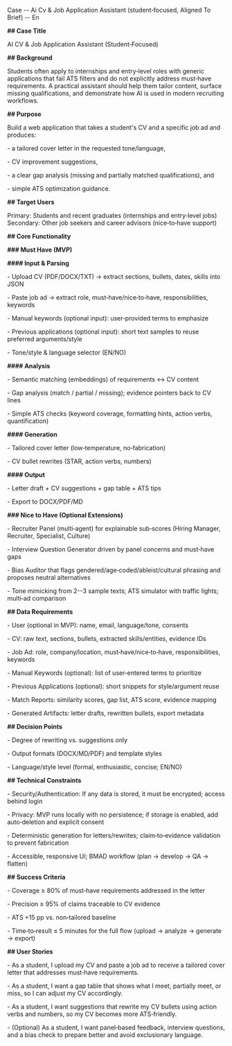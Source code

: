 Case -- Ai Cv & Job Application Assistant (student‑focused, Aligned To
Brief) -- En

**\## Case Title**

AI CV & Job Application Assistant (Student‑Focused)

**\## Background**

Students often apply to internships and entry‑level roles with generic
applications that fail ATS filters and do not explicitly address
must‑have requirements. A practical assistant should help them tailor
content, surface missing qualifications, and demonstrate how AI is used
in modern recruiting workflows.

**\## Purpose**

Build a web application that takes a student's CV and a specific job ad
and produces:

\- a tailored cover letter in the requested tone/language,

\- CV improvement suggestions,

\- a clear gap analysis (missing and partially matched qualifications),
and

\- simple ATS optimization guidance.

**\## Target Users**

Primary: Students and recent graduates (internships and entry‑level
jobs) Secondary: Other job seekers and career advisors (nice‑to‑have
support)

**\## Core Functionality**

**\### Must Have (MVP)**

**\#### Input & Parsing**

\- Upload CV (PDF/DOCX/TXT) → extract sections, bullets, dates, skills
into JSON

\- Paste job ad → extract role, must‑have/nice‑to‑have,
responsibilities, keywords

\- Manual keywords (optional input): user‑provided terms to emphasize

\- Previous applications (optional input): short text samples to reuse
preferred arguments/style

\- Tone/style & language selector (EN/NO)

**\#### Analysis**

\- Semantic matching (embeddings) of requirements ↔ CV content

\- Gap analysis (match / partial / missing); evidence pointers back to
CV lines

\- Simple ATS checks (keyword coverage, formatting hints, action verbs,
quantification)

**\#### Generation**

\- Tailored cover letter (low‑temperature, no‑fabrication)

\- CV bullet rewrites (STAR, action verbs, numbers)

**\#### Output**

\- Letter draft + CV suggestions + gap table + ATS tips

\- Export to DOCX/PDF/MD

**\### Nice to Have (Optional Extensions)**

\- Recruiter Panel (multi‑agent) for explainable sub‑scores (Hiring
Manager, Recruiter, Specialist, Culture)

\- Interview Question Generator driven by panel concerns and must‑have
gaps

\- Bias Auditor that flags gendered/age‑coded/ableist/cultural phrasing
and proposes neutral alternatives

\- Tone mimicking from 2--3 sample texts; ATS simulator with traffic
lights; multi‑ad comparison

**\## Data Requirements**

\- User (optional in MVP): name, email, language/tone, consents

\- CV: raw text, sections, bullets, extracted skills/entities, evidence
IDs

\- Job Ad: role, company/location, must‑have/nice‑to‑have,
responsibilities, keywords

\- Manual Keywords (optional): list of user‑entered terms to prioritize

\- Previous Applications (optional): short snippets for style/argument
reuse

\- Match Reports: similarity scores, gap list, ATS score, evidence
mapping

\- Generated Artifacts: letter drafts, rewritten bullets, export
metadata

**\## Decision Points**

\- Degree of rewriting vs. suggestions only

\- Output formats (DOCX/MD/PDF) and template styles

\- Language/style level (formal, enthusiastic, concise; EN/NO)

**\## Technical Constraints**

\- Security/Authentication: If any data is stored, it must be encrypted;
access behind login

\- Privacy: MVP runs locally with no persistence; if storage is enabled,
add auto‑deletion and explicit consent

\- Deterministic generation for letters/rewrites; claim‑to‑evidence
validation to prevent fabrication

\- Accessible, responsive UI; BMAD workflow (plan → develop → QA →
flatten)

**\## Success Criteria**

\- Coverage ≥ 80% of must‑have requirements addressed in the letter

\- Precision ≥ 95% of claims traceable to CV evidence

\- ATS +15 pp vs. non‑tailored baseline

\- Time‑to‑result ≤ 5 minutes for the full flow (upload → analyze →
generate → export)

**\## User Stories**

\- As a student, I upload my CV and paste a job ad to receive a tailored
cover letter that addresses must‑have requirements.

\- As a student, I want a gap table that shows what I meet, partially
meet, or miss, so I can adjust my CV accordingly.

\- As a student, I want suggestions that rewrite my CV bullets using
action verbs and numbers, so my CV becomes more ATS‑friendly.

\- (Optional) As a student, I want panel‑based feedback, interview
questions, and a bias check to prepare better and avoid exclusionary
language.
